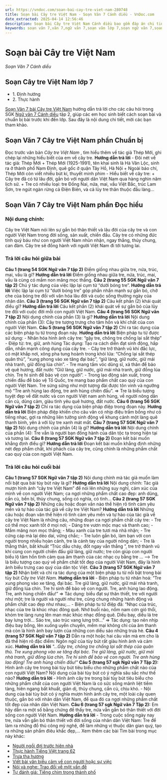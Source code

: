 ```yaml
---
url: https://vndoc.com/soan-bai-cay-tre-viet-nam-280748
title: Soạn bài Cây tre Việt Nam - Soạn Văn 7 Cánh diều - VnDoc.com
date_extracted: 2025-04-14 12:56:46
description: Soạn bài Cây tre Việt Nam Cánh diều bao gồm đáp án chi tiết cho các câu hỏi trong SGK Ngữ Văn 7 Cánh Diều tập 2, giúp các em dễ dàng chuẩn bị bài trước khi tới lớp.
keywords: soạn văn 7,văn 7,ngữ văn 7,soạn văn lớp 7,soạn ngữ văn 7,soan van 7,văn lớp 7,ngữ văn lớp 7,giải văn 7,soạn văn 7 tập 2,soạn văn lớp 7 tập 2,ngu van 7,Soạn bài Cây tre Việt Nam,ngữ văn lớp 7 cánh diều,soạn văn 7 cánh diều,Cây tre Việt Nam,ngữ văn 7 cánh diều,soạn văn 7 Cây tre Việt Nam,văn 7 cánh diều,soan van 7 canh dieu,soạn bài Cây tre Việt Nam cánh diều
---
```


# Soạn bài Cây tre Việt Nam
 _Soạn Văn 7 Cánh diều_
## Soạn Cây tre Việt Nam lớp 7
  * 1\. Định hướng
  * 2\. Thực hành

[Soạn Văn 7 bài Cây tre Việt Nam](<https://vndoc.com/soan-bai-cay-tre-viet-nam-280748>) hướng dẫn trả lời cho các câu hỏi trong SGK [Ngữ văn 7 Cánh diều](<https://vndoc.com/ngu-van-7-tap-1-cd>) tập 2, giúp các em học sinh biết cách soạn bài và chuẩn bị bài trước khi đến lớp. Sau đây là nội dung chi tiết, mời các bạn tham khảo.
## **Soạn Văn 7 Cây tre Việt Nam phần Chuẩn bị**
Đọc trước văn bản _Cây tre Việt Nam_ , tìm hiểu thêm về tác giả Thép Mới, ghi chép lại những hiểu biết của em về cây tre.
**Hướng dẫn trả lời**
\- Đôi nét về tác giả: Thép Mới
\+ Thép Mới \(1925-1991\), tên khai sinh là Hà Văn Lộc, sinh ra ở thành phố Nam Định, quê gốc ở quận Tây Hồ, Hà Nội
\+ Ngoài báo chí, Thép Mới còn viết nhiều bút kí, thuyết minh phim
\- Hiểu biết về cây tre:
\+ Cây tre đã có từ lâu đời, gắn bó với người dân Việt Nam qua hàng nghìn năm lịch sử.
\+ Tre có nhiều loại: tre Đồng Nai, nứa, mai, vầu Việt Bắc, trúc Lam Sơn, tre ngút ngàn rừng cả Điện Biên, và cả lũy tre thân thuộc đầu làng…
## **Soạn Văn 7 Cây tre Việt Nam phần Đọc hiểu**
### **Nội dung chính:**
Cây tre Việt Nam nói lên sự gắn bó thân thiết và lâu đời của cây tre và con người Việt Nam trong đời sống, sản xuất, chiến đấu. Cây tre có những đức tính quý báu như con người Việt Nam nhũn nhặn, ngay thẳng, thủy chung, can đảm. Cây tre sẽ đồng hành với người Việt Nam đi tới tương lai.
### **Trả lời câu hỏi giữa bài**
**Câu 1 \(trang 54 SGK Ngữ văn 7 tập 2\)**
Điểm giống nhau giữa tre, nứa, trúc, mai, vầu là gì?
**Hướng dẫn trả lời**
Điểm giống nhau giữa tre, nứa, trúc, mai, vầu là cùng có mầm non măng mọc thẳng.
**Câu 2 \(trang 55 SGK Ngữ văn 7 tập 2\)**
Chú ý tác dụng của việc lặp lại cụm từ “dưới bóng tre”.
**Hướng dẫn trả lời**
Việc lặp lại cụm từ “dưới bóng tre” góp phần nhấn mạnh sự gắn bó, chở che của bóng tre đối với văn hóa lâu đời và cuộc sống thường ngày của nhân dân.
**Câu 3 \(trang 56 SGK Ngữ văn 7 tập 2\)**
Câu kết phần \(2\) khái quát điều gì?
**Hướng dẫn trả lời**
Câu kết phần \(2\) khái quát về sự gắn bó của lũy tre đối với cuộc đời mỗi con người Việt Nam.
**Câu 4 \(trang 56 SGK Ngữ văn 7 tập 2\)**
Nội dung chính của phần \(3\) là gì?
**Hướng dẫn trả lời**
Nội dung chính của phần \(3\): Cây tre tượng trưng cho tâm hồn và khí chất của con người Việt Nam.
**Câu 5 \(trang 56 SGK Ngữ văn 7 tập 2\)**
Chỉ ra tác dụng của các biện pháp tu từ trong đoạn này.
**Hướng dẫn trả lời**
Biện pháp tu từ được sử dụng:
\- Nhân hóa hình ảnh cây tre: “gậy tre, chông tre chống lại sắt thép”
\- Điệp từ: tre, giữ, anh hùng
Tác dụng:
Tạo ra cách diễn đạt sinh động, hấp dẫn, nhấn mạnh công dụng của cây tre.
\- Cây tre trở thành vũ khí đắc lực, có mặt khắp nơi, xông pha tung hoành trong khói lửa: “Chống lại sắt thép quân thù”, “xung phong vào xe tăng đại bác”, “giữ làng, giữ nư­ớc, giữ mái nhà tranh, giữ đồng lúa chín”.
\- Tre mang tầm vóc dũng sĩ, xả thân để bảo vệ quê hương, đất nư­ớc “Giữ làng, giữ nư­ớc, giữ mái nhà tranh, giữ đồng lúa chín. Tre hi sinh để bảo vệ con người”.
\- Trong lao động sản xuất, trong chiến đấu để bảo vệ Tổ Quốc, tre mang bao phẩm chất cao quý của con ngư­ời Việt Nam. Tre sừng sững như­ một t­ượng đài đ­ược tôn vinh và ngưỡng mộ “Tre anh hùng lao động, tre anh hùng chiến đấu”.
=> Tre là biểu t­ượng tuyệt đẹp về đất n­ước và con ngư­ời Việt nam anh hùng, về ngư­ời nông dân cần cù, dũng cảm, giàu tình yêu quê hư­ơng, đất nư­ớc.
**Câu 6 \(trang 56 SGK Ngữ văn 7 tập 2\)**
Chỉ ra tác dụng của biện pháp điệp trong đoạn này.
**Hướng dẫn trả lời**
Biện pháp điệp khiến cho câu văn có nhịp điệu trầm bổng như có tiếng nhạc, gợi ra những liên tưởng sinh động về khung cảnh một làng quê thanh bình, yên ả với lũy tre xanh mát mắt.
**Câu 7 \(trang 57 SGK Ngữ văn 7 tập 2\)**
Nội dung chính của phần \(4\) là gì?
**Hướng dẫn trả lời**
Nội dung chính của phần \(4\): Tre vẫn là người bạn đồng hành của dân tộc ta trong hiện tại và tương lai.
**Câu 8 \(trang 57 SGK Ngữ văn 7 tập 2\)**
Đoạn kết bài muốn khẳng định điều gì?
**Hướng dẫn trả lời**
Đoạn kết bài muốn khẳng định những nét đẹp phẩm chất, khí phách của cây tre, cũng chính là những phẩm chất cao quý của con người Việt Nam.
### **Trả lời câu hỏi cuối bài**
**Câu 1 \(trang 57 SGK Ngữ văn 7 tập 2\)**
Nội dung chính mà tác giả muốn làm nổi bật qua bài tùy bút này là gì?
**Hướng dẫn trả lời**
Nội dung chính: Tác giả mượn hình ảnh “cây tre Việt Nam” để nói lên những suy nghĩ, cảm xúc của mình về con người Việt Nam; ca ngợi những phẩm chất cao đẹp: anh dũng, cần cù, bền bỉ, thủy chung, sống có nghĩa, có tình…
**Câu 2 \(trang 57 SGK Ngữ văn 7 tập 2\)**
Những câu hoặc đoạn văn nào thể hiện rõ tình cảm yêu mến và tự hào của tác giả về cây tre Việt Nam?
**Hướng dẫn trả lời**
Những câu hoặc đoạn văn thể hiện rõ tình cảm yêu mến và tự hào của tác giả về cây tre Việt Nam là những câu, những đoạn ca ngợi phẩm chất cây tre:
\- Tre có thể mọc xanh tốt ở mọi nơi;
\- Dáng tre vươn mộc mạc và thanh cao;
\- Mầm măng non mọc thẳng;
\- Màu xanh của tre tươi mà nhã nhặn;
\- Tre cứng cáp mà lại dẻo dai, vững chắc;
\- Tre luôn gắn bó, làm bạn với con người trong nhiều hoàn cảnh, tre là cánh tay của người nông dân;
\- Tre là thẳng thắn, bất khuất “Trúc dẫu cháy, đốt ngay vẫn thẳng ”, tre trở thành vũ khí cùng con người chiến đấu giữ làng, giữ nước; tre còn giúp con người biểu lộ tâm hồn tình cảm qua âm thanh của các nhạc cụ bằng tre ...
⟶ Tre là biểu tượng cao quý về phẩm chất tốt đẹp của người Việt Nam, đây là hình ảnh biểu trưng cao quý của dân tộc Việt.
**Câu 3 \(trang 57 SGK Ngữ văn 7 tập 2\)**
Nhận biết và chỉ ra tác dụng của một biện pháp tu từ nổi bật trong bài tùy bút _Cây tre Việt Nam._
**Hướng dẫn trả lời**
\- Biện pháp tu từ nhân hoá: “Tre xung phong vào xe tăng, đại bác. Tre giữ làng, giữ nước, giữ mái nhà tranh, giữ đồng lúa chín. Tre hi sinh để bảo vệ con người. Tre, anh hùng lao động. Tre, anh hùng chiến đấu\!” => Tác dụng: biểu đạt sự thân thiết, tre với người như một; tre là người và người như tre, cũng chung những hành động và phẩm chất cao đẹp như nhau;...
\- Biện pháp tu từ điệp đã: “Nhạc của trúc, nhạc của tre là khúc nhạc đông quê. Nhớ buổi nào, nồm nam cơn gió thổi, khóm tre làng rung lên man mác khúc nhạc đồng quê. Diều bay, diều lá tre bay lưng trời... Sáo tre, sáo trúc vang lưng trời...” => Tác dụng: tạo nên nhịp điệu bay bổng, lên xuống uyển chuyển, mềm mại không chỉ của âm thanh mà còn là hình ảnh bay lượn của những con diều sáo những trưa hè.
**Câu 4 \(trang 57 SGK Ngữ văn 7 tập 2\)**
Dẫn ra một hoặc hai câu văn mà em cho là đã thể hiện rõ đặc điểm: Ngôn ngữ của tùy bút rất giàu hình ảnh và cảm xúc.
**Hướng dẫn trả lời**
 _"...Gậy tre, chông tre chống lại sắt thép của quân thù. Tre xung phong vào xe tăng đại bác. Tre giữ làng, giữ nước, giữ mái nhà tranh, giữ đồng lúa chín. Tre hi sinh để bảo vệ con người. Tre anh hùng lao động\! Tre anh hùng chiến đấu\!"_
**Câu 5 \(trang 57 sgk Ngữ văn 7 Tập 2\):**
Hình ảnh cây tre trong bài tùy bút tiêu biểu cho những phẩm chất nào của con người Việt Nam? Nội dung của bài tùy bút có ý nghĩa sâu sắc như thế nào?
**Hướng dẫn trả lời**
\- Hình ảnh cây tre trong bài tùy bút tiêu biểu cho những phẩm chất của con người Việt Nam là có sức sống mãnh liệt tiềm tàng, hiên ngang bất khuất, giản dị, thủy chung, cần cù, chịu khó.
\- Nội dung của bài tùy bút có ý nghĩa mượn hình ảnh cây tre, một loài cây quen thuộc, gắn bó với nhân dân Việt Nam, để qua đó ca ngợi những phẩm chất tốt đẹp của nhân dân Việt Nam.
**Câu 6 \(trang 57 sgk Ngữ văn 7 Tập 2\):**
Em hãy dẫn ra một số bằng chứng để thấy tre, nứa vẫn gắn bó thân thiết với đời sống con người Việt Nam.
**Hướng dẫn trả lời**
\- Trong cuộc sống ngày nay tre, nứa vẫn gắn bó thân thiết với đời sống của nhân dân Việt Nam: Tre để làm ra những đồ thủ công mỹ nghệ, để làm những vị thuộc dân gian quý, tạo ra những sản phẩm điêu khắc đẹp,…
Xem thêm các bài Tìm bài trong mục này khác:
  * [Người ngồi đợi trước hiên nhà](</soan-bai-nguoi-ngoi-doi-truoc-hien-nha-280753>)
  * [Thực hành Tiếng Việt trang 62](</soan-bai-thuc-hanh-tieng-viet-trang-62-canh-dieu-280756>)
  * [Trưa tha hương](</soan-bai-trua-tha-huong-280760>)
  * [Viết bài văn biểu cảm về con người hoặc sự việc](</soan-bai-viet-bai-van-bieu-cam-ve-con-nguoi-hoac-su-viec-280762>)
  * [Nói và nghe: Trao đổi về một vấn đề](</soan-bai-noi-va-nghe-trao-doi-ve-mot-van-de-280765>)
  * [Tự đánh giá: Tiếng chim trong thành phố](</soan-bai-tieng-chim-trong-thanh-pho-280767>)


